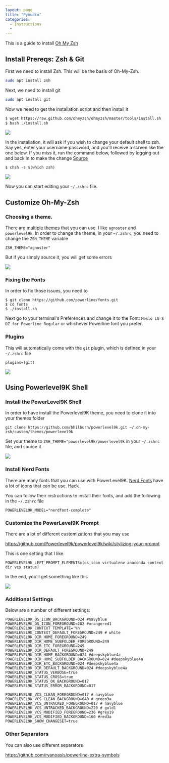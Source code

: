```yaml
---
layout: page
title: "PyAudio"
categories:
  - Instructions
  - 
---
```



This is a guide to install [Oh My Zsh](https://ohmyz.sh/)


## Install Prereqs: Zsh & Git
First we need to install Zsh. This will be the basis of Oh-My-Zsh. 
```bash
sudo apt install zsh
```

Next, we need to install git

```bash
sudo apt install git
```


Now we need to get the installation script and then install it
```bash
$ wget https://raw.github.com/ohmyzsh/ohmyzsh/master/tools/install.sh
$ bash ./install.sh
```

![](/assets/images/oh_my_zsh/install_1.png)

In the installation, it will ask if you wish to change your default shell to zsh. Say yes, enter your username password, and you'll receive a screen like the one below. If you miss it, run the command below, followed by logging out and back in to make the change [Source](https://askubuntu.com/questions/131823/how-to-make-zsh-the-default-shell)

```
$ chsh -s $(which zsh)
```


![](/assets/images/oh_my_zsh/install_2.png)


Now you can start editing your `~/.zshrc` file. 

## Customize Oh-My-Zsh

### Choosing a theme. 

There are [multiple themes](https://github.com/ohmyzsh/ohmyzsh/wiki/Themes) that you can use. I like `agnoster` and `powerlevel9k`. In order to change the theme, in your `~/.zshrc`, you need to change the `ZSH_THEME` variable

```
ZSH_THEME="agnoster"
```

But if you simply source it, you will get some errors

![](/assets/images/oh_my_zsh/install_3.png)


### Fixing the Fonts
In order to fix those issues, you need to 

```
$ git clone https://github.com/powerline/fonts.git
$ cd fonts
$ ./install.sh
```

Next go to your terminal's Preferences and change it to the Font: `Meslo LG S DZ for Powerline Regular` or whichever Powerline font you prefer. 

### Plugins 

This will automatically come with the `git` plugin, which is defined in your `~/.zshrc` file

```
plugins=(git)
```

![](/assets/images/oh_my_zsh/install_4.png)



## Using Powerlevel9K Shell

### Install the PowerLevel9K Shell

In order to have install the Powerlevel9K theme, you need to clone it into your themes folder 

```
git clone https://github.com/bhilburn/powerlevel9k.git ~/.oh-my-zsh/custom/themes/powerlevel9k
```

Set your theme to `ZSH_THEME="powerlevel9k/powerlevel9k` in your `~/.zshrc` file, and source it. 

![](/assets/images/oh_my_zsh/install_5.png)


### Install Nerd Fonts
There are many fonts that you can use with PowerLevel9K. [Nerd Fonts](https://www.nerdfonts.com/font-downloads) have a lot of icons that can be use. [Hack](https://github.com/ryanoasis/nerd-fonts/tree/master/patched-fonts/Hack)

You can follow their instructions to install their fonts, and add the following in the `~/.zshrc` file 

```
POWERLEVEL9K_MODEL="nerdfont-complete"
```


### Customize the PowerLevel9K Prompt

There are a lot of different customizations that you may use  

https://github.com/Powerlevel9k/powerlevel9k/wiki/stylizing-your-prompt

This is one setting that I like. 


```
POWERLEVEL9K_LEFT_PROMPT_ELEMENTS=(os_icon virtualenv anaconda context dir vcs status)
```

In the end, you'll get something like this

![](/assets/images/oh_my_zsh/install_6.png)

### Additional Settings

Below are a number of different settings:
```
POWERLEVEL9K_OS_ICON_BACKGROUND=024 #navyblue
POWERLEVEL9K_OS_ICON_FOREGROUND=202 #orangered1
POWERLEVEL9K_CONTEXT_TEMPLATE='%n'
POWERLEVEL9K_CONTEXT_DEFAULT_FOREGROUND=249 # white
POWERLEVEL9K_DIR_HOME_FOREGROUND=249
POWERLEVEL9K_DIR_HOME_SUBFOLDER_FOREGROUND=249
POWERLEVEL9K_DIR_ETC_FOREGROUND=249
POWERLEVEL9K_DIR_DEFAULT_FOREGROUND=249
POWERLEVEL9K_DIR_HOME_BACKGROUND=024 #deepskyblue4a
POWERLEVEL9K_DIR_HOME_SUBFOLDER_BACKGROUND=024 #deepskyblue4a
POWERLEVEL9K_DIR_ETC_BACKGROUND=024 #deepskyblue4a
POWERLEVEL9K_DIR_DEFAULT_BACKGROUND=024 #deepskyblue4a
POWERLEVEL9K_STATUS_VERBOSE=true
POWERLEVEL9K_STATUS_CROSS=true
POWERLEVEL9K_STATUS_OK_BACKGROUND=017
POWERLEVEL9K_STATUS_ERROR_BACKGROUND=017

POWERLEVEL9K_VCS_CLEAN_FOREGROUND=017 # navyblue
POWERLEVEL9K_VCS_CLEAN_BACKGROUND=040 # green3a
POWERLEVEL9K_VCS_UNTRACKED_FOREGROUND=017 # navyblue
POWERLEVEL9K_VCS_UNTRACKED_BACKGROUND=220 # gold1
POWERLEVEL9K_VCS_MODIFIED_FOREGROUND=236 #grey19
POWERLEVEL9K_VCS_MODIFIED_BACKGROUND=160 #red3a
POWERLEVEL9K_SHOW_CHANGESET=true

```

### Other Separators
You can also use different separators 

https://github.com/ryanoasis/powerline-extra-symbols


